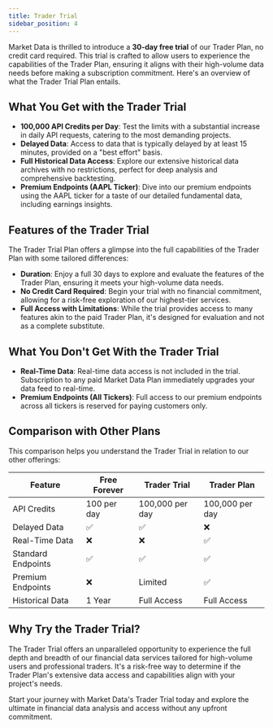 ```yaml
---
title: Trader Trial
sidebar_position: 4
---
```


Market Data is thrilled to introduce a **30-day free trial** of our Trader Plan, no credit card required. This trial is crafted to allow users to experience the capabilities of the Trader Plan, ensuring it aligns with their high-volume data needs before making a subscription commitment. Here's an overview of what the Trader Trial Plan entails.

## What You Get with the Trader Trial

- **100,000 API Credits per Day**: Test the limits with a substantial increase in daily API requests, catering to the most demanding projects.
- **Delayed Data**: Access to data that is typically delayed by at least 15 minutes, provided on a "best effort" basis.
- **Full Historical Data Access**: Explore our extensive historical data archives with no restrictions, perfect for deep analysis and comprehensive backtesting.
- **Premium Endpoints (AAPL Ticker)**: Dive into our premium endpoints using the AAPL ticker for a taste of our detailed fundamental data, including earnings insights.

## Features of the Trader Trial

The Trader Trial Plan offers a glimpse into the full capabilities of the Trader Plan with some tailored differences:

- **Duration**: Enjoy a full 30 days to explore and evaluate the features of the Trader Plan, ensuring it meets your high-volume data needs.
- **No Credit Card Required**: Begin your trial with no financial commitment, allowing for a risk-free exploration of our highest-tier services.
- **Full Access with Limitations**: While the trial provides access to many features akin to the paid Trader Plan, it's designed for evaluation and not as a complete substitute.

## What You Don't Get With the Trader Trial

- **Real-Time Data**: Real-time data access is not included in the trial. Subscription to any paid Market Data Plan immediately upgrades your data feed to real-time.
- **Premium Endpoints (All Tickers)**: Full access to our premium endpoints across all tickers is reserved for paying customers only.

## Comparison with Other Plans

This comparison helps you understand the Trader Trial in relation to our other offerings:

| Feature               | Free Forever | Trader Trial  | Trader Plan   |
|-----------------------|--------------|---------------|---------------|
| API Credits           | 100 per day  | 100,000 per day | 100,000 per day |
| Delayed Data          | ✅           | ✅             | ❌             |
| Real-Time Data        | ❌           | ❌             | ✅             |
| Standard Endpoints    | ✅           | ✅             | ✅             |
| Premium Endpoints     | ❌           | Limited       | ✅             |
| Historical Data       | 1 Year       | Full Access   | Full Access    |

## Why Try the Trader Trial?

The Trader Trial offers an unparalleled opportunity to experience the full depth and breadth of our financial data services tailored for high-volume users and professional traders. It's a risk-free way to determine if the Trader Plan's extensive data access and capabilities align with your project's needs.

Start your journey with Market Data's Trader Trial today and explore the ultimate in financial data analysis and access without any upfront commitment.
